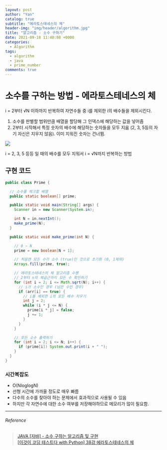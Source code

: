 ```yaml
---
layout: post
author: "Yan"
catalog: true
subtitle: "에라토스테네스의 체"
header-img: "img/header/algorithm.jpg"
title: "알고리즘 - 소수 구하기"
date: 2021-09-18 11:40:08 +0000
categories:
  - Algorithm
tags:
  - algorithm
  - java
  - prime_number
comments: true
---
```


# 소수를 구하는 방법 - 에라토스테네스의 체

i = 2부터 √N 이하까지 반복하여 자연수들 중 i를 제외한 i의 배수들을 제외시킨다.

1. 소수를 판별할 범위만큼 배열을 할당해 그 인덱스에 해당하는 값을 넣어줌
2. 2부터 시작해서 특정 숫자의 배수에 해당하는 숫자들을 모두 지움 (2, 3, 5등의 자기 자신은 지우지 않음). 이미 지워진 숫자는 건너뜀.

![](https://upload.wikimedia.org/wikipedia/commons/b/b9/Sieve_of_Eratosthenes_animation.gif)

i = 2, 3, 5 등등 일 때의 배수를 모두 지워서 i = √N까지 반복하는 방법

## 구현 코드

```java
public class Prime {

  // 소수를 체크할 배열
  public static boolean[] prime;

  public static void main(String[] args) {
    Scanner in = new Scanner(System.in);

    int N = in.nextInt();
    make_prime(N);
  }

  public static void make_prime(int N) {

    // 0 ~ N
    prime = new boolean[N + 1];

    // 처음엔 모든 수가 소수 (true)인 것으로 초기화 (0, 1제외)
    Arrays.fill(prime, true);

    // 에라토스테네스의 체 알고리즘 수행
    // 2부터 n의 제곱근까지 모든 수 확인하기
    for (int i = 2; i <= Math.sqrt(N); i++) {
      // i가 소수인 경우 (남은 수인 경우)
      if (arr[i] == true) {
        // i를 제외한 i의 모든 배수 지우기
        int j = 2;
        while (i * j <= N) {
          prime[i * j] = false;
          j += 1;
        }
      }
    }

    // 모든 소수 출력하기
    for (int i = 2; i <= N; i++) {
      if (prime[i]) System.out.print(i + " ");
    }
  }
}
```

### 시간복잡도

- O(NloglogN)
- 선형 시간에 가까울 정도로 매우 빠름
- 다수의 소수를 찾아야 하는 문제에서 효과적으로 사용될 수 있음
- 하지만 각 자연수에 대한 소수 여부를 저장해야하므로 메모리가 많이 필요함.

---

###### Reference

> [JAVA [자바] - 소수 구하는 알고리즘 및 구현](https://st-lab.tistory.com/81)  
> [[이것이 코딩 테스트다 with Python] 38강 에라토스테네스의 체](https://youtu.be/9rLFFKmKzno)
